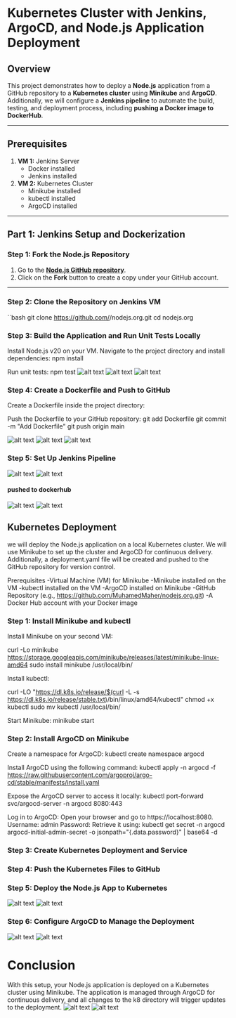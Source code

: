 # Kubernetes Cluster with Jenkins, ArgoCD, and Node.js Application Deployment

## Overview

This project demonstrates how to deploy a **Node.js** application from a GitHub repository to a **Kubernetes cluster** using **Minikube** and **ArgoCD**. Additionally, we will configure a **Jenkins pipeline** to automate the build, testing, and deployment process, including **pushing a Docker image to DockerHub**.

---

## Prerequisites

1. **VM 1:** Jenkins Server  
   - Docker installed  
   - Jenkins installed  
2. **VM 2:** Kubernetes Cluster  
   - Minikube installed  
   - kubectl installed  
   - ArgoCD installed  
---
## Part 1: Jenkins Setup and Dockerization

### Step 1: Fork the Node.js Repository

1. Go to the **[Node.js GitHub repository](https://github.com/nodejs/nodejs.org.git)**.  
2. Click on the **Fork** button to create a copy under your GitHub account.
---

### Step 2: Clone the Repository on Jenkins VM

``bash
git clone https://github.com/<your-username>/nodejs.org.git
cd nodejs.org

### Step 3: Build the Application and Run Unit Tests Locally
Install Node.js v20 on your VM.
Navigate to the project directory and install dependencies:
npm install

Run unit tests:
npm test
![alt text](1-1.png)
![alt text](1-1-1.png)
![alt text](2-1.png)
### Step 4: Create a Dockerfile and Push to GitHub
Create a Dockerfile inside the project directory:

Push the Dockerfile to your GitHub repository:
git add Dockerfile
git commit -m "Add Dockerfile"
git push origin main

 ![alt text](D1-1.png) 
 ![alt text](D2-1.png) 
 ![alt text](D3-2.png)  
### Step 5: Set Up Jenkins Pipeline
![alt text](<Screenshot 2024-10-27 044745-1.png>)
![alt text](<Screenshot 2024-10-27 044745-1.png>)

#### pushed to dockerhub
![alt text](<Screenshot 2024-10-27 044111-1.png>)
![alt text](<Screenshot 2024-10-27 044111-1.png>)

## Kubernetes Deployment
 we will deploy the Node.js application on a local Kubernetes cluster.
We will use Minikube to set up the cluster and ArgoCD for continuous delivery.
 Additionally, a deployment.yaml file will be created and pushed to the GitHub repository for version control.

Prerequisites
-Virtual Machine (VM) for Minikube
-Minikube installed on the VM
-kubectl installed on the VM
-ArgoCD installed on Minikube
-GitHub Repository (e.g., https://github.com/MuhamedMaher/nodejs.org.git)
-A Docker Hub account with your Docker image

### Step 1: Install Minikube and kubectl
Install Minikube on your second VM:

curl -Lo minikube https://storage.googleapis.com/minikube/releases/latest/minikube-linux-amd64
sudo install minikube /usr/local/bin/

Install kubectl:

curl -LO "https://dl.k8s.io/release/$(curl -L -s https://dl.k8s.io/release/stable.txt)/bin/linux/amd64/kubectl"
chmod +x kubectl
sudo mv kubectl /usr/local/bin/

Start Minikube:
minikube start

### Step 2: Install ArgoCD on Minikube
Create a namespace for ArgoCD:
kubectl create namespace argocd

Install ArgoCD using the following command:
kubectl apply -n argocd -f https://raw.githubusercontent.com/argoproj/argo-cd/stable/manifests/install.yaml

Expose the ArgoCD server to access it locally:
kubectl port-forward svc/argocd-server -n argocd 8080:443

Log in to ArgoCD:
Open your browser and go to https://localhost:8080.
Username: admin
Password: Retrieve it using:
kubectl get secret -n argocd argocd-initial-admin-secret -o jsonpath="{.data.password}" | base64 -d

### Step 3: Create Kubernetes Deployment and Service

### Step 4: Push the Kubernetes Files to GitHub

### Step 5: Deploy the Node.js App to Kubernetes
![alt text](<Screenshot 2024-10-27 044437-1.png>)
![alt text](<Screenshot 2024-10-27 044437-1.png>)

### Step 6: Configure ArgoCD to Manage the Deployment

![alt text](<Screenshot 2024-10-27 044419-1.png>)
![alt text](<Screenshot 2024-10-27 044419-1.png>)

# Conclusion
With this setup, your Node.js application is deployed on a Kubernetes cluster using Minikube. The application is managed through ArgoCD for continuous delivery, and all changes to the k8 directory will trigger updates to the deployment.
![alt text](<Screenshot 2024-10-27 050615-1.png>)
![alt text](<Screenshot 2024-10-27 050615-1.png>)

